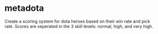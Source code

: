 # metadota
Create a scoring system for dota heroes based on their win rate and pick rate. Scores are seperated in the 3 skill levels: normal, high, and very high.

